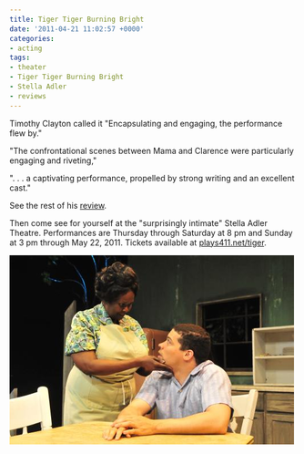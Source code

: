 ```yaml
---
title: Tiger Tiger Burning Bright
date: '2011-04-21 11:02:57 +0000'
categories:
- acting
tags:
- theater
- Tiger Tiger Burning Bright
- Stella Adler
- reviews
---
```


Timothy Clayton called it  "Encapsulating and engaging, the performance flew
by."

"The confrontational scenes between Mama and Clarence were particularly engaging
and riveting,"

". . . a captivating performance, propelled by strong writing and an excellent
cast."

See the rest of his
[review](http://dailytrojan.com/2011/04/20/tiger-tiger-burning-bright-intrigues/).

Then come see for yourself at the "surprisingly intimate" Stella Adler Theatre.
Performances are Thursday through Saturday at 8 pm and Sunday at 3 pm through
May 22, 2011. Tickets available at
[plays411.net/tiger](http://plays411.net/tiger).

![Mama's beautiful dream](images/tiger-tiger-mamas-beautiful-dream.jpg)
